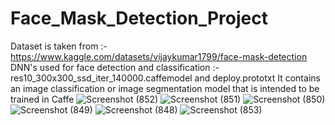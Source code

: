 # Face_Mask_Detection_Project
Dataset is taken from :- https://www.kaggle.com/datasets/vijaykumar1799/face-mask-detection
DNN's used for face detection and classification :- res10_300x300_ssd_iter_140000.caffemodel and deploy.prototxt It contains an image classification or image segmentation model that is intended to be trained in Caffe
![Screenshot (852)](https://user-images.githubusercontent.com/85792772/191397450-3a38af49-625e-4064-b406-c2098c807542.png)
![Screenshot (851)](https://user-images.githubusercontent.com/85792772/191397458-302b596f-bdbf-46b0-a918-cc0da1876da3.png)
![Screenshot (850)](https://user-images.githubusercontent.com/85792772/191397462-bdf1bc20-f58f-4fcd-a5d8-3c97553688b2.png)
![Screenshot (849)](https://user-images.githubusercontent.com/85792772/191397465-5b951401-32ea-4265-96ec-965e92230635.png)
![Screenshot (848)](https://user-images.githubusercontent.com/85792772/191397466-ca66ed17-4999-4dee-8e44-f5285044b8e4.png)
![Screenshot (853)](https://user-images.githubusercontent.com/85792772/191397470-0fbb3e1a-108f-4645-8548-a825f2e29dc8.png)
